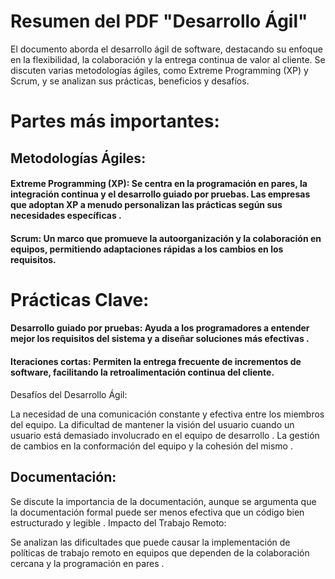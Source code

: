 # Resumen del PDF "Desarrollo Ágil"
El documento aborda el desarrollo ágil de software, destacando su enfoque en la flexibilidad, la colaboración y la entrega continua de valor al cliente. Se discuten varias metodologías ágiles, como Extreme Programming (XP) y Scrum, y se analizan sus prácticas, beneficios y desafíos.

# Partes más importantes:
## Metodologías Ágiles:

#### Extreme Programming (XP): Se centra en la programación en pares, la integración continua y el desarrollo guiado por pruebas. Las empresas que adoptan XP a menudo personalizan las prácticas según sus necesidades específicas .
#### Scrum: Un marco que promueve la autoorganización y la colaboración en equipos, permitiendo adaptaciones rápidas a los cambios en los requisitos.
# Prácticas Clave:

#### Desarrollo guiado por pruebas: Ayuda a los programadores a entender mejor los requisitos del sistema y a diseñar soluciones más efectivas .
#### Iteraciones cortas: Permiten la entrega frecuente de incrementos de software, facilitando la retroalimentación continua del cliente.
Desafíos del Desarrollo Ágil:

La necesidad de una comunicación constante y efectiva entre los miembros del equipo.
La dificultad de mantener la visión del usuario cuando un usuario está demasiado involucrado en el equipo de desarrollo .
La gestión de cambios en la conformación del equipo y la cohesión del mismo .
## Documentación:

Se discute la importancia de la documentación, aunque se argumenta que la documentación formal puede ser menos efectiva que un código bien estructurado y legible .
Impacto del Trabajo Remoto:

Se analizan las dificultades que puede causar la implementación de políticas de trabajo remoto en equipos que dependen de la colaboración cercana y la programación en pares .